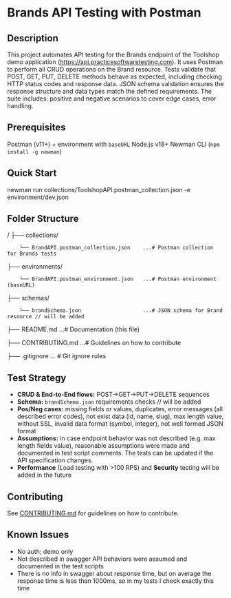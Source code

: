 # Brands API Testing with Postman

## Description

This project automates API testing for the Brands endpoint of the Toolshop demo application (https://api.practicesoftwaretesting.com).
It uses Postman to perform all CRUD operations on the Brand resource. Tests validate that POST, GET, PUT, DELETE methods behave as expected, including checking HTTP status codes and response data. JSON schema validation ensures the response structure and data types match the defined requirements. The suite includes: positive and negative scenarios to cover edge cases, error handling.

## Prerequisites

Postman (v11+) + environment with `baseURL`
Node.js v18+
Newman CLI (`npm install -g newman`)

## Quick Start

newman run collections/ToolshopAPI.postman_collection.json -e environment/dev.json

## Folder Structure
/
├── collections/

  		└── BrandAPI.postman_collection.json    ...# Postman collection for Brands tests

├── environments/

		└── BrandAPI.postman_environment.json  	...# Postman environment (baseURL)

├── schemas/

		└── brandSchema.json                    ...# JSON schema for Brand resource // will be added

├── README.md                          		   	...# Documentation (this file)

├── CONTRIBUTING.md                   	    	...# Guidelines on how to contribute

├── .gitignore                          	   ... # Git ignore rules
	
## Test Strategy

- **CRUD & End-to-End flows:** POST→GET→PUT→DELETE sequences  
- **Schema:** `brandSchema.json` requirements checks        // will be added
- **Pos/Neg cases:** missing fields or values, duplicates, error messages (all described error codes), not exist data (id, name, slug), max length value, without SSL, invalid data format (symbol, integer), not well formed JSON format
- **Assumptions:** in case endpoint behavior was not described (e.g. max length fields value), reasonable assumptions were made and documented in test script comments. The tests can be updated if the API specification changes.
- **Performance** (Load testing with >100 RPS) and **Security** testing will be added in the future

## Contributing
See [CONTRIBUTING.md](./CONTRIBUTING.md) for guidelines on how to contribute.

## Known Issues

- No auth; demo only  
- Not described in swagger API behaviors were assumed and documented in the test scripts
- There is no info in swagger about response time, but on average the response time is less than 1000ms, so in my tests I check exactly this time
